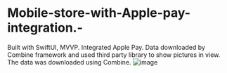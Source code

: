 # Mobile-store-with-Apple-pay-integration.-
Built with SwiftUI, MVVP. Integrated Apple Pay. Data downloaded by Combine framework and used third party library to show pictures in view. The data was downloaded using Combine.
![image](https://user-images.githubusercontent.com/113336356/218056106-ab754b9a-d201-40cd-b729-3348f7f29e78.png)
